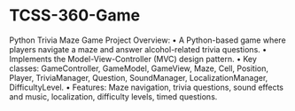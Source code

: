 # TCSS-360-Game

Python Trivia Maze Game Project Overview:
•	A Python-based game where players navigate a maze and answer alcohol-related trivia questions.
•	Implements the Model-View-Controller (MVC) design pattern.
•	Key classes: GameController, GameModel, GameView, Maze, Cell, Position, Player, TriviaManager, Question, SoundManager, LocalizationManager, DifficultyLevel.
•	Features: Maze navigation, trivia questions, sound effects and music, localization, difficulty levels, timed questions.
